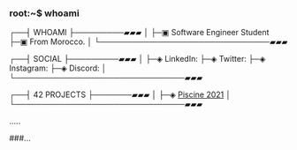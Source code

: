 ### root:~$ whoami

<!--
**akarichan00/akarichan00** is a ✨ _special_ ✨ repository because its `README.md` (this file) appears on your GitHub profile.

Here are some ideas to get you started:

- 🔭 I’m currently working on ...
- 🌱 I’m currently learning ...
- 👯 I’m looking to collaborate on ...
- 🤔 I’m looking for help with ...
- 💬 Ask me about ...
- 📫 How to reach me: ...
- 😄 Pronouns: ...
- ⚡ Fun fact: ...
-->
┌──┤ WHOAMI ├─────────▰▰▰
│
├─▣ Software Engineer Student 
├─▣ From Morocco.
│
└───────────────────────────────▰▰▰

┌──┤ SOCIAL ├─────────▰▰▰
│
├─◈ LinkedIn:
├─◈ Twitter:
├─◈ Instagram:
├─◈ Discord: 
│
└───────────────────────────────▰▰▰

┌──┤ 42 PROJECTS ├───────▰▰▰
│
├─◈ [Piscine 2021](https://github.com/akarichan00/Piscine-2021.git)
│
└───────────────────────────────▰▰▰


.....


































###...
